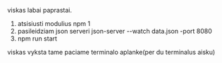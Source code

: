 viskas labai paprastai.

1. atsisiusti modulius npm 1
2. pasileidziam json serveri
   json-server --watch data.json -port 8080
3. npm run start

viskas vyksta tame paciame terminalo aplanke(per du terminalus aisku)
